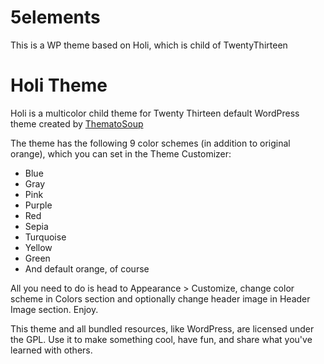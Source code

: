 # 5elements
This is a WP theme based on Holi, which is child of TwentyThirteen

Holi Theme
==========

Holi is a multicolor child theme for Twenty Thirteen default WordPress theme created by [ThematoSoup][1]

The theme has the following 9 color schemes (in addition to original orange), which you can set in the Theme Customizer:

* Blue
* Gray
* Pink
* Purple
* Red
* Sepia
* Turquoise
* Yellow
* Green
* And default orange, of course

All you need to do is head to Appearance > Customize, change color scheme in Colors section and optionally change header image in Header Image section. Enjoy.

This theme and all bundled resources, like WordPress, are licensed under the GPL. Use it to make something cool, have fun, and share what you've learned with others.

[1]: http://thematosoup.com
